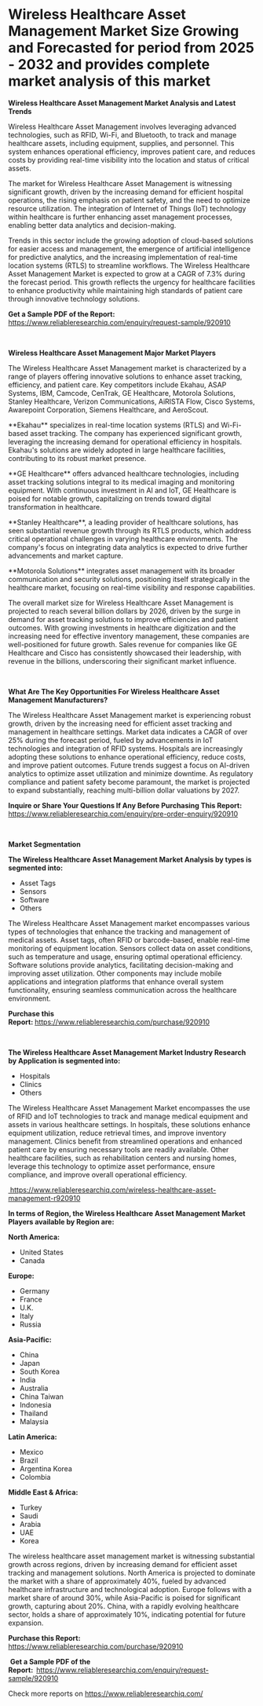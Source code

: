 <p><h1>Wireless Healthcare Asset Management Market Size Growing and Forecasted for period from 2025 - 2032 and provides complete market analysis of this market</h1></p><p><strong>Wireless Healthcare Asset Management Market Analysis and Latest Trends</strong></p>
<p><p>Wireless Healthcare Asset Management involves leveraging advanced technologies, such as RFID, Wi-Fi, and Bluetooth, to track and manage healthcare assets, including equipment, supplies, and personnel. This system enhances operational efficiency, improves patient care, and reduces costs by providing real-time visibility into the location and status of critical assets. </p><p>The market for Wireless Healthcare Asset Management is witnessing significant growth, driven by the increasing demand for efficient hospital operations, the rising emphasis on patient safety, and the need to optimize resource utilization. The integration of Internet of Things (IoT) technology within healthcare is further enhancing asset management processes, enabling better data analytics and decision-making.</p><p>Trends in this sector include the growing adoption of cloud-based solutions for easier access and management, the emergence of artificial intelligence for predictive analytics, and the increasing implementation of real-time location systems (RTLS) to streamline workflows. The Wireless Healthcare Asset Management Market is expected to grow at a CAGR of 7.3% during the forecast period. This growth reflects the urgency for healthcare facilities to enhance productivity while maintaining high standards of patient care through innovative technology solutions.</p></p>
<p><strong>Get a Sample PDF of the Report:&nbsp;</strong> <a href="https://www.reliableresearchiq.com/enquiry/request-sample/920910?utm_campaign=3283&utm_medium=2&utm_source=Github&utm_content=ia&utm_term=07032025&utm_id=wireless-healthcare-asset-management">https://www.reliableresearchiq.com/enquiry/request-sample/920910</a></p>
<p>&nbsp;</p>
<p><strong>Wireless Healthcare Asset Management Major Market Players</strong></p>
<p><p>The Wireless Healthcare Asset Management market is characterized by a range of players offering innovative solutions to enhance asset tracking, efficiency, and patient care. Key competitors include Ekahau, ASAP Systems, IBM, Camcode, CenTrak, GE Healthcare, Motorola Solutions, Stanley Healthcare, Verizon Communications, AiRISTA Flow, Cisco Systems, Awarepoint Corporation, Siemens Healthcare, and AeroScout.</p><p>**Ekahau** specializes in real-time location systems (RTLS) and Wi-Fi-based asset tracking. The company has experienced significant growth, leveraging the increasing demand for operational efficiency in hospitals. Ekahau's solutions are widely adopted in large healthcare facilities, contributing to its robust market presence.</p><p>**GE Healthcare** offers advanced healthcare technologies, including asset tracking solutions integral to its medical imaging and monitoring equipment. With continuous investment in AI and IoT, GE Healthcare is poised for notable growth, capitalizing on trends toward digital transformation in healthcare.</p><p>**Stanley Healthcare**, a leading provider of healthcare solutions, has seen substantial revenue growth through its RTLS products, which address critical operational challenges in varying healthcare environments. The company's focus on integrating data analytics is expected to drive further advancements and market capture.</p><p>**Motorola Solutions** integrates asset management with its broader communication and security solutions, positioning itself strategically in the healthcare market, focusing on real-time visibility and response capabilities.</p><p>The overall market size for Wireless Healthcare Asset Management is projected to reach several billion dollars by 2026, driven by the surge in demand for asset tracking solutions to improve efficiencies and patient outcomes. With growing investments in healthcare digitization and the increasing need for effective inventory management, these companies are well-positioned for future growth. Sales revenue for companies like GE Healthcare and Cisco has consistently showcased their leadership, with revenue in the billions, underscoring their significant market influence.</p></p>
<p>&nbsp;</p>
<p><strong>What Are The Key Opportunities For Wireless Healthcare Asset Management Manufacturers?</strong></p>
<p><p>The Wireless Healthcare Asset Management market is experiencing robust growth, driven by the increasing need for efficient asset tracking and management in healthcare settings. Market data indicates a CAGR of over 25% during the forecast period, fueled by advancements in IoT technologies and integration of RFID systems. Hospitals are increasingly adopting these solutions to enhance operational efficiency, reduce costs, and improve patient outcomes. Future trends suggest a focus on AI-driven analytics to optimize asset utilization and minimize downtime. As regulatory compliance and patient safety become paramount, the market is projected to expand substantially, reaching multi-billion dollar valuations by 2027.</p></p>
<p><strong>Inquire or Share Your Questions If Any Before Purchasing This Report:</strong> <a href="https://www.reliableresearchiq.com/enquiry/pre-order-enquiry/920910?utm_campaign=3283&utm_medium=2&utm_source=Github&utm_content=ia&utm_term=07032025&utm_id=wireless-healthcare-asset-management">https://www.reliableresearchiq.com/enquiry/pre-order-enquiry/920910</a></p>
<p>&nbsp;</p>
<p><strong>Market Segmentation</strong></p>
<p><strong>The Wireless Healthcare Asset Management Market Analysis by types is segmented into:</strong></p>
<p><ul><li>Asset Tags</li><li>Sensors</li><li>Software</li><li>Others</li></ul></p>
<p><p>The Wireless Healthcare Asset Management market encompasses various types of technologies that enhance the tracking and management of medical assets. Asset tags, often RFID or barcode-based, enable real-time monitoring of equipment location. Sensors collect data on asset conditions, such as temperature and usage, ensuring optimal operational efficiency. Software solutions provide analytics, facilitating decision-making and improving asset utilization. Other components may include mobile applications and integration platforms that enhance overall system functionality, ensuring seamless communication across the healthcare environment.</p></p>
<p><strong>Purchase this Report:&nbsp;</strong><a href="https://www.reliableresearchiq.com/purchase/920910?utm_campaign=3283&utm_medium=2&utm_source=Github&utm_content=ia&utm_term=07032025&utm_id=wireless-healthcare-asset-management">https://www.reliableresearchiq.com/purchase/920910</a></p>
<p>&nbsp;</p>
<p><strong>The Wireless Healthcare Asset Management Market Industry Research by Application is segmented into:</strong></p>
<p><ul><li>Hospitals</li><li>Clinics</li><li>Others</li></ul></p>
<p><p>The Wireless Healthcare Asset Management Market encompasses the use of RFID and IoT technologies to track and manage medical equipment and assets in various healthcare settings. In hospitals, these solutions enhance equipment utilization, reduce retrieval times, and improve inventory management. Clinics benefit from streamlined operations and enhanced patient care by ensuring necessary tools are readily available. Other healthcare facilities, such as rehabilitation centers and nursing homes, leverage this technology to optimize asset performance, ensure compliance, and improve overall operational efficiency.</p></p>
<p><a href="https://www.reliableresearchiq.com/wireless-healthcare-asset-management-r920910?utm_campaign=3283&utm_medium=2&utm_source=Github&utm_content=ia&utm_term=07032025&utm_id=wireless-healthcare-asset-management">&nbsp;https://www.reliableresearchiq.com/wireless-healthcare-asset-management-r920910</a></p>
<p><strong>In terms of Region, the Wireless Healthcare Asset Management Market Players available by Region are:</strong></p>
<p>
    <p> <strong> North America: </strong>
        <ul>
            <li>United States</li>
            <li>Canada</li>
        </ul>
        </p> 
    <p> <strong> Europe: </strong>
        <ul>
            <li>Germany</li>
            <li>France</li>
            <li>U.K.</li>
            <li>Italy</li>
            <li>Russia</li>
        </ul>
        </p> 
    <p> <strong> Asia-Pacific: </strong>
        <ul>
            <li>China</li>
            <li>Japan</li>
            <li>South Korea</li>
            <li>India</li>
            <li>Australia</li>
            <li>China Taiwan</li>
            <li>Indonesia</li>
            <li>Thailand</li>
            <li>Malaysia</li>
        </ul>
        </p> 
    <p> <strong> Latin America: </strong>
        <ul>
            <li>Mexico</li>
            <li>Brazil</li>
            <li>Argentina Korea</li>
            <li>Colombia</li>
        </ul>
        </p> 
    <p> <strong> Middle East & Africa: </strong>
        <ul>
            <li>Turkey</li>
            <li>Saudi</li>
            <li>Arabia</li>
            <li>UAE</li>
            <li>Korea</li>
        </ul>
    </p>
    </p>
<p><p>The wireless healthcare asset management market is witnessing substantial growth across regions, driven by increasing demand for efficient asset tracking and management solutions. North America is projected to dominate the market with a share of approximately 40%, fueled by advanced healthcare infrastructure and technological adoption. Europe follows with a market share of around 30%, while Asia-Pacific is poised for significant growth, capturing about 20%. China, with a rapidly evolving healthcare sector, holds a share of approximately 10%, indicating potential for future expansion.</p></p>
<p><strong>Purchase this Report: </strong><a href="https://www.reliableresearchiq.com/purchase/920910?utm_campaign=3283&utm_medium=2&utm_source=Github&utm_content=ia&utm_term=07032025&utm_id=wireless-healthcare-asset-management">https://www.reliableresearchiq.com/purchase/920910</a></p>
<p>&nbsp;<strong>Get a Sample PDF of the Report:&nbsp;&nbsp;</strong><a href="https://www.reliableresearchiq.com/enquiry/request-sample/920910?utm_campaign=3283&utm_medium=2&utm_source=Github&utm_content=ia&utm_term=07032025&utm_id=wireless-healthcare-asset-management">https://www.reliableresearchiq.com/enquiry/request-sample/920910</a></p>
<p><strong></strong></p>
<p>Check more reports on <a href="https://www.reliableresearchiq.com/?utm_campaign=3283&utm_medium=2&utm_source=Github&utm_content=ia&utm_term=07032025&utm_id=wireless-healthcare-asset-management">https://www.reliableresearchiq.com/</a></p>